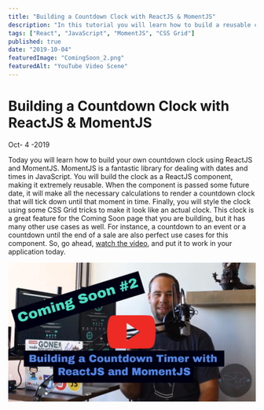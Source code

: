 ```yaml
---
title: "Building a Countdown Clock with ReactJS & MomentJS"
description: "In this tutorial you will learn how to build a reusable countdown clock as a ReactJS component using the MomentJS library."
tags: ["React", "JavaScript", "MomentJS", "CSS Grid"]
published: true
date: "2019-10-04"
featuredImage: "ComingSoon_2.png"
featuredAlt: "YouTube Video Scene"
---
```


# Building a Countdown Clock with ReactJS & MomentJS

<div class="post-date">Oct- <span class="day">4</span> -2019</div>

Today you will learn how to build your own countdown clock using ReactJS and MomentJS. MomentJS is a fantastic library for dealing with dates and times in JavaScript. You will build the clock as a ReactJS component, making it extremely reusable. When the component is passed some future date, it will make all the necessary calculations to render a countdown clock that will tick down until that moment in time. Finally, you will style the clock using some CSS Grid tricks to make it look like an actual clock. This clock is a great feature for the Coming Soon page that you are building, but it has many other use cases as well. For instance, a countdown to an event or a countdown until the end of a sale are also perfect use cases for this component. So, go ahead, [watch the video](https://www.youtube.com/watch?v=03WFsg-6FK0), and put it to work in your application today.

[![Watch the You Tube Video](ComingSoon_2.png)](https://www.youtube.com/watch?v=03WFsg-6FK0)
